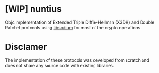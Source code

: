 # [WIP] nuntius
Objc implementation of Extended Triple Diffie-Hellman (X3DH) and Double Ratchet protocols using [libsodium](https://github.com/jedisct1/libsodium) for most of the crypto operations.

# Disclamer
The implementation of these protocols was developed from scratch and does not share any source code with existing libraries. 
